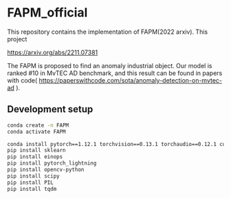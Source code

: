 # FAPM_official
This repository contains the implementation of FAPM(2022 arxiv).
This project 

https://arxiv.org/abs/2211.07381

The FAPM is proposed to find an anomaly industrial object. Our model is ranked #10 in MvTEC AD benchmark, and this result can be found in papers with code( https://paperswithcode.com/sota/anomaly-detection-on-mvtec-ad ). 

## Development setup

```sh
conda create -n FAPM
conda activate FAPM

conda install pytorch==1.12.1 torchvision==0.13.1 torchaudio==0.12.1 cudatoolkit=11.3 -c pytorch
pip install sklearn
pip install einops
pip install pytorch_lightning
pip install opencv-python
pip install scipy
pip install PIL
pip install tqdm

```
